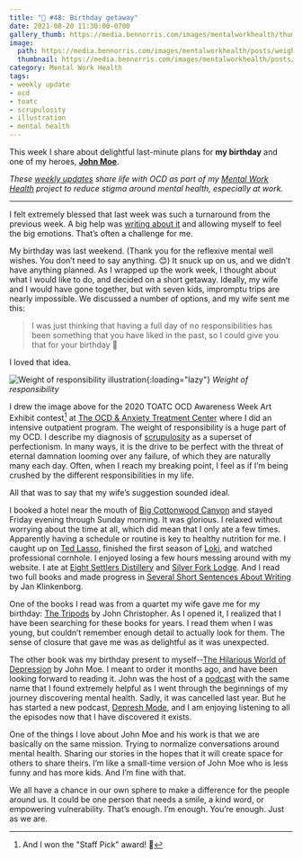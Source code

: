 ```yaml
---
title: "🧠 #48: Birthday getaway"
date: 2021-08-20 11:30:00-0700
gallery_thumb: https://media.bennorris.com/images/mentalworkhealth/thumbs/weight-of-responsibility.jpg
image: 
  path: https://media.bennorris.com/images/mentalworkhealth/posts/weight-of-responsibility.jpg
  thumbnail: https://media.bennorris.com/images/mentalworkhealth/posts/thumbnails/weight-of-responsibility.jpg
category: Mental Work Health
tags:           
- weekly update
- ocd
- toatc
- scrupulosity
- illustration
- mental health
---
```


This week I share about delightful last-minute plans for **my birthday** and one of my heroes, **[John Moe](https://www.johnmoe.website/)**.

_These [weekly updates](https://bennorris.com/tags/weekly-update/) share life with OCD as part of my [Mental Work Health](https://bennorris.com/mental-work-health) project to reduce stigma around mental health, especially at work._

***

I felt extremely blessed that last week was such a turnaround from the previous week. A big help was [writing about it](https://bennorris.com/2021/08/12/angrily-pounding-metal/) and allowing myself to feel the big emotions. That’s often a challenge for me.

My birthday was last weekend. (Thank you for the reflexive mental well wishes. You don’t need to say anything. 😊) It snuck up on us, and we didn’t have anything planned. As I wrapped up the work week, I thought about what I would like to do, and decided on a short getaway. Ideally, my wife and I would have gone together, but with seven kids, impromptu trips are nearly impossible. We discussed a number of options, and my wife sent me this:

> I was just thinking that having a full day of no responsibilities has been something that you have liked in the past, so I could give you that for your birthday
> 🥰

I loved that idea.

![Weight of responsibility illustration](https://media.bennorris.com/images/mentalworkhealth/posts/weight-of-responsibility.jpg){:loading="lazy"}
_Weight of responsibility_

I drew the image above for the 2020 TOATC OCD Awareness Week Art Exhibit contest[^1] at [The OCD & Anxiety Treatment Center](https://bennorris.com/tags/toatc/) where I did an intensive outpatient program. The weight of responsibility is a huge part of my OCD. I describe my diagnosis of [scrupulosity](https://bennorris.com/tags/scrupulosity/) as a superset of perfectionism. In many ways, it is the drive to be perfect with the threat of eternal damnation looming over any failure, of which they are naturally many each day. Often, when I reach my breaking point, I feel as if I’m being crushed by the different responsibilities in my life.

All that was to say that my wife’s suggestion sounded ideal.

I booked a hotel near the mouth of [Big Cottonwood Canyon](https://en.wikipedia.org/wiki/Big_Cottonwood_Canyon) and stayed Friday evening through Sunday morning. It was glorious. I relaxed without worrying about the time at all, which did mean that I only ate a few times. Apparently having a schedule or routine is key to healthy nutrition for me. I caught up on [Ted Lasso](https://en.wikipedia.org/wiki/Ted_Lasso), finished the first season of [Loki](https://en.wikipedia.org/wiki/Loki_(TV_series)), and watched professional cornhole. I enjoyed losing a few hours messing around with my website. I ate at [Eight Settlers Distillery](https://eightsettlersdistillery.com/) and [Silver Fork Lodge](https://www.silverforklodge.com/). And I read two full books and made progress in [Several Short Sentences About Writing](https://amzn.to/3BOaedV) by Jan Klinkenborg.

One of the books I read was from a quartet my wife gave me for my birthday: [The Tripods](https://amzn.to/2XJ6wTr) by John Christopher. As I opened it, I realized that I have been searching for these books for years. I read them when I was young, but couldn’t remember enough detail to actually look for them. The sense of closure that gave me was as delightful as it was unexpected.

The other book was my birthday present to myself--[The Hilarious World of Depression](https://amzn.to/3sCZQ4K) by John Moe. I meant to order it months ago, and have been looking forward to reading it. John was the host of a [podcast](https://www.hilariousworld.org/) with the same name that I found extremely helpful as I went through the beginnings of my journey discovering mental health. Sadly, it was cancelled last year. But he has started a new podcast, [Depresh Mode](https://maximumfun.org/podcasts/depresh-mode/), and I am enjoying listening to all the episodes now that I have discovered it exists.

One of the things I love about John Moe and his work is that we are basically on the same mission. Trying to normalize conversations around mental health. Sharing our stories in the hopes that it will create space for others to share theirs. I’m like a small-time version of John Moe who is less funny and has more kids. And I’m fine with that.

We all have a chance in our own sphere to make a difference for the people around us. It could be one person that needs a smile, a kind word, or empowering vulnerability. That’s enough. I’m enough. You’re enough. Just as we are.



[^1]: And I won the "Staff Pick" award! 🥳